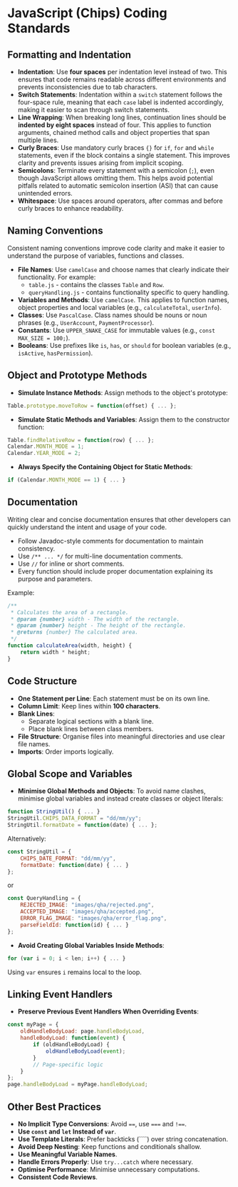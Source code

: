 # JavaScript (Chips) Coding Standards

## Formatting and Indentation

- **Indentation**: Use **four spaces** per indentation level instead of two.
  This ensures that code remains readable across different environments
  and prevents inconsistencies due to tab characters.
- **Switch Statements**: Indentation within a `switch` statement follows
  the four-space rule, meaning that each `case` label is indented
  accordingly, making it easier to scan through switch statements.
- **Line Wrapping**: When breaking long lines, continuation lines should
  be **indented by eight spaces** instead of four. This applies to function
  arguments, chained method calls and object properties that span multiple
  lines.
- **Curly Braces**: Use mandatory curly braces `{}` for `if`, `for` and
  `while` statements, even if the block contains a single statement. This
  improves clarity and prevents issues arising from implicit scoping.
- **Semicolons**: Terminate every statement with a semicolon (`;`), even
  though JavaScript allows omitting them. This helps avoid potential
  pitfalls related to automatic semicolon insertion (ASI) that can cause
  unintended errors.
- **Whitespace**: Use spaces around operators, after commas and before
  curly braces to enhance readability.

## Naming Conventions

Consistent naming conventions improve code clarity and make it easier to
understand the purpose of variables, functions and classes.

- **File Names**: Use `camelCase` and choose names that clearly indicate
  their functionality. For example:
  - `table.js` - contains the classes `Table` and `Row`.
  - `queryHandling.js` - contains functionality specific to query
    handling.
- **Variables and Methods**: Use `camelCase`. This applies to
  function names, object properties and local variables (e.g.,
  `calculateTotal`, `userInfo`).
- **Classes**: Use `PascalCase`. Class names should be nouns or noun
  phrases (e.g., `UserAccount`, `PaymentProcessor`).
- **Constants**: Use `UPPER_SNAKE_CASE` for immutable values (e.g.,
  `const MAX_SIZE = 100;`).
- **Booleans**: Use prefixes like `is`, `has`, or `should` for boolean
  variables (e.g., `isActive`, `hasPermission`).

## Object and Prototype Methods

- **Simulate Instance Methods**: Assign methods to the object's prototype:

```js
Table.prototype.moveToRow = function(offset) { ... };
```

- **Simulate Static Methods and Variables**: Assign them to the
  constructor function:

```js
Table.findRelativeRow = function(row) { ... };
Calendar.MONTH_MODE = 1;
Calendar.YEAR_MODE = 2;
```

- **Always Specify the Containing Object for Static Methods**:

```js
if (Calendar.MONTH_MODE == 1) { ... }
```

## Documentation

Writing clear and concise documentation ensures that other developers can
quickly understand the intent and usage of your code.

- Follow Javadoc-style comments for documentation to maintain consistency.
- Use `/** ... */` for multi-line documentation comments.
- Use `//` for inline or short comments.
- Every function should include proper documentation explaining its
  purpose and parameters.

Example:

```js
/**
 * Calculates the area of a rectangle.
 * @param {number} width - The width of the rectangle.
 * @param {number} height - The height of the rectangle.
 * @returns {number} The calculated area.
 */
function calculateArea(width, height) {
    return width * height;
}
```

## Code Structure

- **One Statement per Line**: Each statement must be on its own line.
- **Column Limit**: Keep lines within **100 characters**.
- **Blank Lines**:
  - Separate logical sections with a blank line.
  - Place blank lines between class members.
- **File Structure**: Organise files into meaningful directories and use
  clear file names.
- **Imports**: Order imports logically.

## Global Scope and Variables

- **Minimise Global Methods and Objects**: To avoid name clashes, minimise
  global variables and instead create classes or object literals:

```js
function StringUtil() { ... }
StringUtil.CHIPS_DATA_FORMAT = "dd/mm/yy";
StringUtil.formatDate = function(date) { ... };
```

Alternatively:

```js
const StringUtil = {
    CHIPS_DATE_FORMAT: "dd/mm/yy",
    formatDate: function(date) { ... }
};
```

or

```js
const QueryHandling = {
    REJECTED_IMAGE: "images/qha/rejected.png",
    ACCEPTED_IMAGE: "images/qha/accepted.png",
    ERROR_FLAG_IMAGE: "images/qha/error_flag.png",
    parseFieldId: function(id) { ... }
};
```

- **Avoid Creating Global Variables Inside Methods**:

```js
for (var i = 0; i < len; i++) { ... }
```

Using `var` ensures `i` remains local to the loop.

## Linking Event Handlers

- **Preserve Previous Event Handlers When Overriding Events**:

```js
const myPage = {
    oldHandleBodyLoad: page.handleBodyLoad,
    handleBodyLoad: function(event) {
        if (oldHandleBodyLoad) {
            oldHandleBodyLoad(event);
        }
        // Page-specific logic
    }
};
page.handleBodyLoad = myPage.handleBodyLoad;
```

## Other Best Practices

- **No Implicit Type Conversions**: Avoid `==`, use `===` and `!==`.
- **Use `const` and `let` Instead of `var`**.
- **Use Template Literals**: Prefer backticks (````) over string
  concatenation.
- **Avoid Deep Nesting**: Keep functions and conditionals shallow.
- **Use Meaningful Variable Names**.
- **Handle Errors Properly**: Use `try...catch` where necessary.
- **Optimise Performance**: Minimise unnecessary computations.
- **Consistent Code Reviews**.
